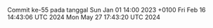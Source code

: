 Commit ke-55 pada tanggal Sun Jan 01 14:00 2023 +0100
Fri Feb 16 14:43:06 UTC 2024
Mon May 27 17:43:20 UTC 2024
